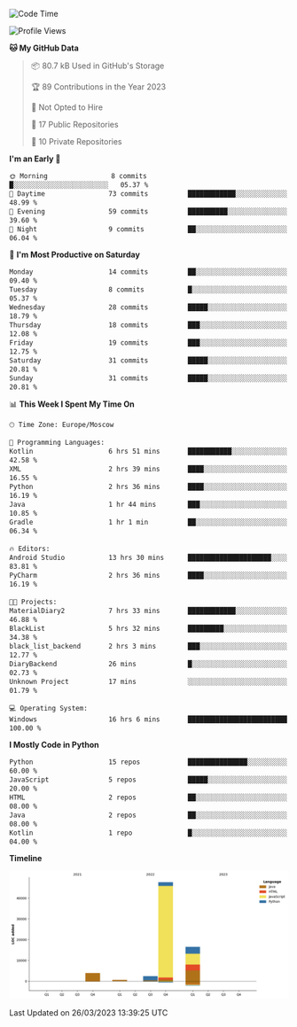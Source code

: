 <!--START_SECTION:waka-->
![Code Time](http://img.shields.io/badge/Code%20Time-74%20hrs%2018%20mins-blue)

![Profile Views](http://img.shields.io/badge/Profile%20Views-0-blue)

**🐱 My GitHub Data** 

> 📦 80.7 kB Used in GitHub's Storage 
 > 
> 🏆 89 Contributions in the Year 2023
 > 
> 🚫 Not Opted to Hire
 > 
> 📜 17 Public Repositories 
 > 
> 🔑 10 Private Repositories 
 > 
**I'm an Early 🐤** 

```text
🌞 Morning                8 commits           █░░░░░░░░░░░░░░░░░░░░░░░░   05.37 % 
🌆 Daytime                73 commits          ████████████░░░░░░░░░░░░░   48.99 % 
🌃 Evening                59 commits          ██████████░░░░░░░░░░░░░░░   39.60 % 
🌙 Night                  9 commits           ██░░░░░░░░░░░░░░░░░░░░░░░   06.04 % 
```
📅 **I'm Most Productive on Saturday** 

```text
Monday                   14 commits          ██░░░░░░░░░░░░░░░░░░░░░░░   09.40 % 
Tuesday                  8 commits           █░░░░░░░░░░░░░░░░░░░░░░░░   05.37 % 
Wednesday                28 commits          █████░░░░░░░░░░░░░░░░░░░░   18.79 % 
Thursday                 18 commits          ███░░░░░░░░░░░░░░░░░░░░░░   12.08 % 
Friday                   19 commits          ███░░░░░░░░░░░░░░░░░░░░░░   12.75 % 
Saturday                 31 commits          █████░░░░░░░░░░░░░░░░░░░░   20.81 % 
Sunday                   31 commits          █████░░░░░░░░░░░░░░░░░░░░   20.81 % 
```


📊 **This Week I Spent My Time On** 

```text
🕑︎ Time Zone: Europe/Moscow

💬 Programming Languages: 
Kotlin                   6 hrs 51 mins       ███████████░░░░░░░░░░░░░░   42.58 % 
XML                      2 hrs 39 mins       ████░░░░░░░░░░░░░░░░░░░░░   16.55 % 
Python                   2 hrs 36 mins       ████░░░░░░░░░░░░░░░░░░░░░   16.19 % 
Java                     1 hr 44 mins        ███░░░░░░░░░░░░░░░░░░░░░░   10.85 % 
Gradle                   1 hr 1 min          ██░░░░░░░░░░░░░░░░░░░░░░░   06.34 % 

🔥 Editors: 
Android Studio           13 hrs 30 mins      █████████████████████░░░░   83.81 % 
PyCharm                  2 hrs 36 mins       ████░░░░░░░░░░░░░░░░░░░░░   16.19 % 

🐱‍💻 Projects: 
MaterialDiary2           7 hrs 33 mins       ████████████░░░░░░░░░░░░░   46.88 % 
BlackList                5 hrs 32 mins       █████████░░░░░░░░░░░░░░░░   34.38 % 
black_list_backend       2 hrs 3 mins        ███░░░░░░░░░░░░░░░░░░░░░░   12.77 % 
DiaryBackend             26 mins             █░░░░░░░░░░░░░░░░░░░░░░░░   02.73 % 
Unknown Project          17 mins             ░░░░░░░░░░░░░░░░░░░░░░░░░   01.79 % 

💻 Operating System: 
Windows                  16 hrs 6 mins       █████████████████████████   100.00 % 
```

**I Mostly Code in Python** 

```text
Python                   15 repos            ███████████████░░░░░░░░░░   60.00 % 
JavaScript               5 repos             █████░░░░░░░░░░░░░░░░░░░░   20.00 % 
HTML                     2 repos             ██░░░░░░░░░░░░░░░░░░░░░░░   08.00 % 
Java                     2 repos             ██░░░░░░░░░░░░░░░░░░░░░░░   08.00 % 
Kotlin                   1 repo              █░░░░░░░░░░░░░░░░░░░░░░░░   04.00 % 
```



**Timeline**

![Lines of Code chart](https://raw.githubusercontent.com/Adlemex/Adlemex/main/assets/bar_graph.png)


 Last Updated on 26/03/2023 13:39:25 UTC
<!--END_SECTION:waka-->
